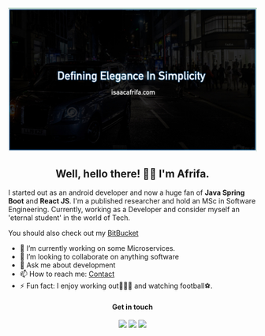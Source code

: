 ![Isaac Afrifa](./banner.jpeg)

<h2 align="center">Well, hello there! 👋🏾 I'm Afrifa. </h2>


I started out as an android developer and now a huge fan of **Java Spring Boot** and **React JS**. I'm a published researcher and hold an MSc in Software Engineering. Currently, working as a Developer and consider myself an 'eternal student' in the world of Tech.

You should also check out my [BitBucket](https://bitbucket.org/mrblo)


- 🔭 I’m currently working on some Microservices. 
- 👯 I’m looking to collaborate on anything software 
- 💬 Ask me about development
- 📫 How to reach me: [Contact](https://www.isaacafrifa.com/contact) 
- ⚡ Fun fact: I enjoy working out🏋🏽‍♂️ and watching football⚽️. 


<h4 align="center">Get in touch</h4>

<p align="center">
<a target="_blank" href="https://www.linkedin.com/in/isaacafrifa"><img src="https://img.shields.io/badge/-LinkedIn-0e76a8?style=for-the-badge&logo=LinkedIn"></a>
<a target="_blank" href="https://www.isaacafrifa.com/"><img src="https://img.shields.io/badge/-Portfolio-088F8F?style=for-the-badge&logo=Opsgenie"></a>
<a target="_blank" href="https://bitbucket.org/mrblo"><img src="https://img.shields.io/badge/-Bitbucket-145DA0?style=for-the-badge&logo=Bitbucket"></a>
</p>
